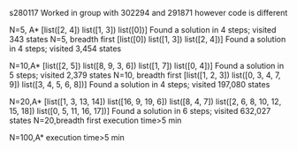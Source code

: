 s280117
Worked in group with
302294 and 291871
however code is different

N=5, A*
[list([2, 4]) list([1, 3]) list([0])]
Found a solution in 4 steps; visited 343 states
N=5, breadth first
[list([0]) list([1, 3]) list([2, 4])]
Found a solution in 4 steps; visited 3,454 states

N=10,A*
[list([2, 5]) list([8, 9, 3, 6]) list([1, 7]) list([0, 4])]
Found a solution in 5 steps; visited 2,379 states
N=10, breadth first
[list([1, 2, 3]) list([0, 3, 4, 7, 9]) list([3, 4, 5, 6, 8])]
Found a solution in 4 steps; visited 197,080 states

N=20,A*
[list([1, 3, 13, 14]) list([16, 9, 19, 6]) list([8, 4, 7])
 list([2, 6, 8, 10, 12, 15, 18]) list([0, 5, 11, 16, 17])]
Found a solution in 6 steps; visited 632,027 states
N=20,breadth first
execution time>5 min

N=100,A*
execution time>5 min
